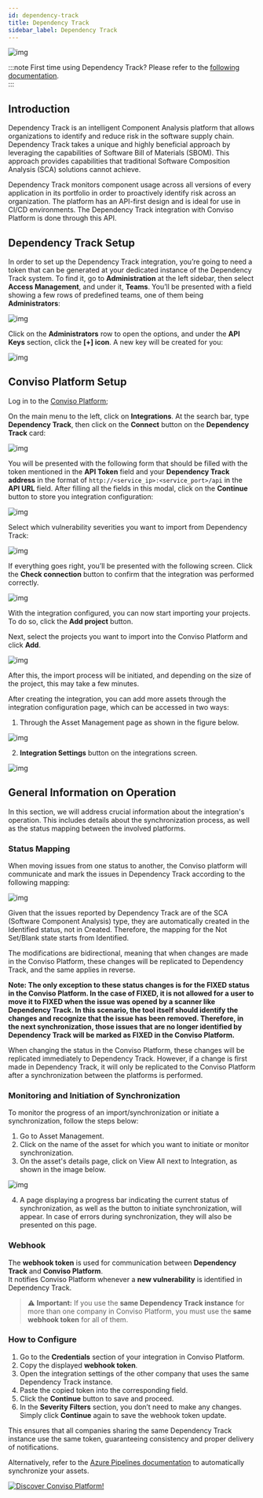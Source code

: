 ```yaml
---
id: dependency-track
title: Dependency Track
sidebar_label: Dependency Track
---
```


<div style={{textAlign: 'center'}}>

![img](../../static/img/dependency-track.png)

</div>

:::note
First time using Dependency Track? Please refer to the [following documentation](https://docs.dependencytrack.org/).  
:::

## Introduction

Dependency Track is an intelligent Component Analysis platform that allows organizations to identify and reduce risk in the software supply chain. Dependency Track takes a unique and highly beneficial approach by leveraging the capabilities of Software Bill of Materials (SBOM). This approach provides capabilities that traditional Software Composition Analysis (SCA) solutions cannot achieve.

Dependency Track monitors component usage across all versions of every application in its portfolio in order to proactively identify risk across an organization. The platform has an API-first design and is ideal for use in CI/CD environments. The Dependency Track integration with Conviso Platform is done through this API.

## Dependency Track Setup

In order to set up the Dependency Track integration, you’re going to need a token that can be generated at your dedicated instance of the Dependency Track system. To find it, go to **Administration** at the left sidebar, then select **Access Management**, and under it, **Teams**. You’ll be presented with a field showing a few rows of predefined teams, one of them being **Administrators**:

<div style={{textAlign: 'center'}}>

![img](../../static/img/dependency-track-img1.png)

</div>

Click on the **Administrators** row to open the options, and under the **API Keys** section, click the **[+] icon**. A new key will be created for you: 

<div style={{textAlign: 'center'}}>

![img](../../static/img/dependency-track-img2.png)

</div>

## Conviso Platform Setup

Log in to the [Conviso Platform](https://app.convisoappsec.com);

On the main menu to the left, click on **Integrations**. At the search bar, type **Dependency Track**, then click on the **Connect** button on the **Dependency Track** card:

<div style={{textAlign: 'center'}}>

![img](../../static/img/dependency-track-img3-new.png)

</div>

You will be presented with the following form that should be filled with the token mentioned in the **API Token** field and your **Dependency Track address** in the format of ```http://<service_ip>:<service_port>/api``` in the **API URL** field. After filling all the fields in this modal, click on the **Continue** button to store you integration configuration:

<div style={{textAlign: 'center'}}>

![img](../../static/img/dependency-track-img4-new.png)

</div>

Select which vulnerability severities you want to import from Dependency Track:

<div style={{textAlign: 'center'}}>

![img](../../static/img/dependency-track-img14.png)

</div>

If everything goes right, you’ll be presented with the following screen. Click the **Check connection** button to confirm that the integration was performed correctly.

<div style={{textAlign: 'center'}}>

![img](../../static/img/dependency-track-img5-new.png)

</div>

With the integration configured, you can now start importing your projects. To do so, click the **Add project** button.

Next, select the projects you want to import into the Conviso Platform and click **Add**.

<div style={{textAlign: 'center'}}>

![img](../../static/img/dependency-track-img11.png)

</div>

After this, the import process will be initiated, and depending on the size of the project, this may take a few minutes.

After creating the integration, you can add more assets through the integration configuration page, which can be accessed in two ways:

1. Through the Asset Management page as shown in the figure below.

<div style={{textAlign: 'center'}}>

![img](../../static/img/dependency-track-img8-new.png)

</div>

2. **Integration Settings** button on the integrations screen.

<div style={{textAlign: 'center'}}>

![img](../../static/img/dependency-track-img12.png)

</div>

## General Information on Operation

In this section, we will address crucial information about the integration's operation. This includes details about the synchronization process, as well as the status mapping between the involved platforms.

### Status Mapping

When moving issues from one status to another, the Conviso platform will communicate and mark the issues in Dependency Track according to the following mapping:

<div style={{textAlign: 'center'}}>

![img](../../static/img/dependency-track-img7-new.png)

</div>

Given that the issues reported by Dependency Track are of the SCA (Software Component Analysis) type, they are automatically created in the Identified status, not in Created. Therefore, the mapping for the Not Set/Blank state starts from Identified.

The modifications are bidirectional, meaning that when changes are made in the Conviso Platform, these changes will be replicated to Dependency Track, and the same applies in reverse.

**Note: The only exception to these status changes is for the FIXED status in the Conviso Platform. In the case of FIXED, it is not allowed for a user to move it to FIXED when the issue was opened by a scanner like Dependency Track. In this scenario, the tool itself should identify the changes and recognize that the issue has been removed. Therefore, in the next synchronization, those issues that are no longer identified by Dependency Track will be marked as FIXED in the Conviso Platform.**

When changing the status in the Conviso Platform, these changes will be replicated immediately to Dependency Track. However, if a change is first made in Dependency Track, it will only be replicated to the Conviso Platform after a synchronization between the platforms is performed.

### Monitoring and Initiation of Synchronization

To monitor the progress of an import/synchronization or initiate a synchronization, follow the steps below:

1. Go to Asset Management.
2. Click on the name of the asset for which you want to initiate or monitor synchronization.
3. On the asset's details page, click on View All next to Integration, as shown in the image below.

<div style={{textAlign: 'center'}}>

![img](../../static/img/dependency-track-img13.png)

</div>

4. A page displaying a progress bar indicating the current status of synchronization, as well as the button to initiate synchronization, will appear. In case of errors during synchronization, they will also be presented on this page.

### Webhook

The **webhook token** is used for communication between **Dependency Track** and **Conviso Platform**.  
It notifies Conviso Platform whenever a **new vulnerability** is identified in Dependency Track.  

> ⚠️ **Important:** If you use the **same Dependency Track instance** for more than one company in Conviso Platform, you must use the **same webhook token** for all of them.

### How to Configure
1. Go to the **Credentials** section of your integration in Conviso Platform.  
2. Copy the displayed **webhook token**.  
3. Open the integration settings of the other company that uses the same Dependency Track instance.  
4. Paste the copied token into the corresponding field.  
5. Click the **Continue** button to save and proceed.  
6. In the **Severity Filters** section, you don’t need to make any changes. Simply click **Continue** again to save the webhook token update.  

This ensures that all companies sharing the same Dependency Track instance use the same token, guaranteeing consistency and proper delivery of notifications.  



Alternatively, refer to the [Azure Pipelines documentation](../integrations/azure-pipelines-cli.md#importing-and-synchronizing-assets-from-external-scanners) to automatically synchronize your assets.

[![Discover Conviso Platform!](https://no-cache.hubspot.com/cta/default/5613826/interactive-125788977029.png)](https://cta-service-cms2.hubspot.com/web-interactives/public/v1/track/redirect?encryptedPayload=AVxigLKtcWzoFbzpyImNNQsXC9S54LjJuklwM39zNd7hvSoR%2FVTX%2FXjNdqdcIIDaZwGiNwYii5hXwRR06puch8xINMyL3EXxTMuSG8Le9if9juV3u%2F%2BX%2FCKsCZN1tLpW39gGnNpiLedq%2BrrfmYxgh8G%2BTcRBEWaKasQ%3D&webInteractiveContentId=125788977029&portalId=5613826)